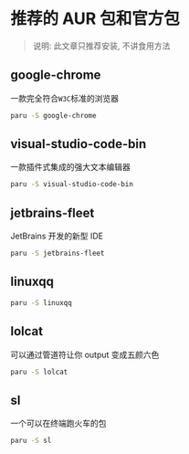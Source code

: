# 推荐的 AUR 包和官方包

> 说明: 此文章只推荐安装, 不讲食用方法

## google-chrome

一款完全符合`W3C`标准的浏览器

```bash
paru -S google-chrome
```

## visual-studio-code-bin

一款插件式集成的强大文本编辑器

```bash
paru -S visual-studio-code-bin
```

## jetbrains-fleet

JetBrains 开发的新型 IDE

```bash
paru -S jetbrains-fleet
```

## linuxqq

```bash
paru -S linuxqq
```

## lolcat

可以通过管道符让你 output 变成五颜六色

```bash
paru -S lolcat
```

## sl

一个可以在终端跑火车的包

```bash
paru -S sl
```

